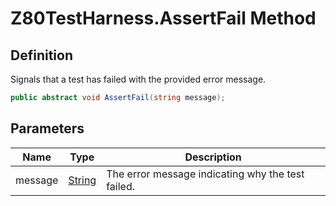 # Z80TestHarness.AssertFail Method
## Definition

Signals that a test has failed with the provided error message.

```c#
public abstract void AssertFail(string message);
```

## Parameters

| Name | Type | Description |
| ---- | ---- | ----------- |
| message | [String](https://learn.microsoft.com/en-gb/dotnet/api/System.String) | The error message indicating why the test failed. |

